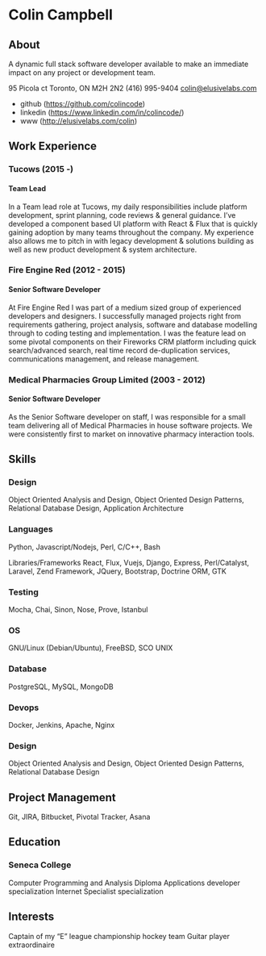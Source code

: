 # Colin Campbell

## About
A dynamic full stack software developer available to make an immediate impact on any project or development team.

95 Picola ct
Toronto, ON M2H 2N2
(416) 995-9404
colin@elusivelabs.com

* github (https://github.com/colincode)
* linkedin (https://www.linkedin.com/in/colincode/)
* www (http://elusivelabs.com/colin)


## Work Experience

### Tucows (2015 -) 
#### Team Lead
In a Team lead role at Tucows, my daily responsibilities include platform development, sprint planning, code reviews & general guidance. I’ve developed a component based UI platform with React & Flux that is quickly gaining adoption by many teams throughout the company.  My experience also allows me to pitch in with legacy development & solutions building as well as new product development & system architecture.


### Fire Engine Red (2012 - 2015) 
#### Senior Software Developer
At Fire Engine Red I was part of a medium sized group of experienced developers and designers. I successfully managed projects right from requirements gathering, project analysis, software and database modelling through to coding testing and implementation.
I was the feature lead on some pivotal components on their Fireworks CRM platform including quick search/advanced search, real time record de-duplication services, communications management, and release management.

### Medical Pharmacies Group Limited (2003 - 2012)
#### Senior Software Developer
As the Senior Software developer on staff, I was responsible for a small team delivering all of Medical Pharmacies in house software projects. We were consistently first to market on innovative pharmacy interaction tools.



## Skills
### Design
Object Oriented Analysis and Design, Object Oriented Design Patterns, Relational
Database Design, Application Architecture

### Languages
Python, Javascript/Nodejs, Perl, C/C++, Bash

Libraries/Frameworks
React, Flux, Vuejs, Django, Express, Perl/Catalyst, Laravel, Zend Framework, JQuery, Bootstrap, Doctrine ORM, GTK

### Testing
Mocha, Chai, Sinon, Nose, Prove, Istanbul

### OS
GNU/Linux (Debian/Ubuntu), FreeBSD, SCO UNIX

### Database
PostgreSQL, MySQL, MongoDB

### Devops
Docker, Jenkins, Apache, Nginx

### Design
Object Oriented Analysis and Design, Object Oriented Design Patterns, Relational Database Design

## Project Management
Git, JIRA, Bitbucket, Pivotal Tracker, Asana

## Education
### Seneca College
Computer Programming and Analysis Diploma
Applications developer specialization 
Internet Specialist specialization


## Interests
Captain of my “E” league championship hockey team
Guitar player extraordinaire
